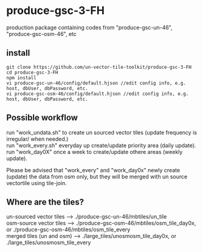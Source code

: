 # produce-gsc-3-FH
production package containing codes from "produce-gsc-un-46", "produce-gsc-osm-46", etc


## install
```console
git clone https://github.com/un-vector-tile-toolkit/produce-gsc-3-FH
cd produce-gsc-3-FH
npm install
vi produce-gsc-un-46/config/default.hjson //edit config info, e.g. host, dbUser, dbPassword, etc.
vi produce-gsc-osm-46/config/default.hjson //edit config info, e.g. host, dbUser, dbPassword, etc.
```

## Possible workflow
run "work_undata.sh" to create un sourced vector tiles (update frequency is irregular/ when needed.)  
run "work_every.sh" everyday up create/update priority area (daily update).  
run "work_day0X" once a week to create/update othere areas (weekly update).     

Please be advised that "work_every" and "work_day0x" newly create (update) the data from osm only, but they will be merged with un source vectortile using tile-join.  

## Where are the tiles?
un-sourced vector tiles --> ./produce-gsc-un-46/mbtiles/un_tile  
osm-source vector tiles --> ./produce-gsc-osm-46/mbtiles/osm_tile_day0x, or ./produce-gsc-osm-46/mbtiles/osm_tile_every  
merged tiles (un and osm) --> ./large_tiles/unosmosm_tile_day0x, or ./large_tiles/unosmosm_tile_every  